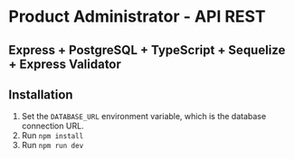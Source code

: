 # Product Administrator - API REST

## Express + PostgreSQL + TypeScript + Sequelize + Express Validator

## Installation
1. Set the `DATABASE_URL` environment variable, which is the database connection URL.  
2. Run `npm install`  
3. Run `npm run dev`